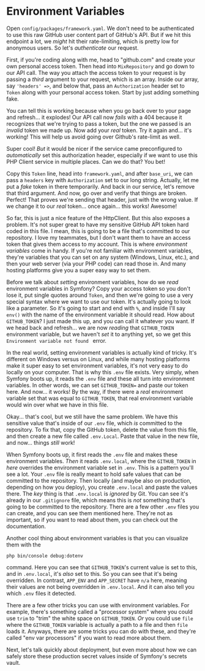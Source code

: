 # Environment Variables

Open `config/packages/framework.yaml`. We don't need to be authenticated to use this raw GitHub user content part of GitHub's API. But if we hit this endpoint a lot, we *might* hit their rate-limiting, which is pretty low for anonymous users. So let's *authenticate* our request.

First, if you're coding along with me, head to "github.com" and create your own personal access token. Then head into `MixRepository` and go down to our API call. The way you attach the access token to your request is by passing a *third* argument to your request, which is an array. Inside our array, say `'headers' =>`, and below that, pass an `Authorization` header set to `Token` along with your personal access token. Start by just adding something fake.

You can tell this is working because when you go back over to your page and refresh... it explodes! Our API call now *fails* with a 404 because it recognizes that we're trying to pass a token, but the one we passed is an *invalid* token we made up. Now add your *real* token. Try it again and... it's working! This will help us avoid going over Github's rate-limit as well.

Super cool! *But* it would be nicer if the service came preconfigured to *automatically* set this authorization header, especially if we want to use this PHP Client service in multiple places. Can we do that? You bet!

Copy this `Token` line, head into `framework.yaml`, and after `base_uri`, we can pass a `headers` key with `Authorization` set to our long string. Actually, let me put a *fake* token in there temporarily. And back in our service, let's remove that third argument. And now, go over and verify that things are broken. Perfect! That proves we're sending that header, just with the wrong value. If we change it to our *real* token... once again... this works! Awesome!

So far, this is just a nice feature of the HttpClient. But this also exposes a problem. It's not super great to have my sensitive GitHub API token hard coded in this file. I mean, this is going to be a file that's committed to our repository. I love my teammates, but I don't want them to have an access token that gives them access to my account. This is where *environment variables* come in handy. If you're not familiar with environment variables, they're variables that you can set on any system (Windows, Linux, etc.), and then your web server (via your PHP code) can read those in. And many hosting platforms give you a super easy way to set them.

Before we talk about *setting* environment variables, how do we *read* environment variables in Symfony? Copy your access token so you don't lose it, put single quotes around `Token`, and then we're going to use a very special syntax where we want to use our token. It's actually going to look like a parameter. So it's going to start and end with `%`, and inside I'll say `env()` with the name of the environment variable it should read. How about `GITHUB_TOKEN`? I just made this up, and you can call it whatever you want. If we head back and refresh... we are now *reading* that `GITHUB_TOKEN` environment variable, but we haven't *set* it to anything yet, so we get this `Environment variable not found ` error.

In the real world, setting environment variables is actually kind of tricky. It's different on Windows versus on Linux, and while many hosting platforms make it super easy to set environment variables, it's not very easy to do locally on your computer. That is why this `.env` file exists. Very simply, when Symfony boots up, it reads the `.env` file and these all turn into environment variables. In other words, we can set `GITHUB_TOKEN=` and paste our token here. And now... it works! By the way, if there were a *real* environment variable set that was equal to `GITHUB_TOKEN`, that real environment variable would win over what we have in this file.

Okay... that's cool, but we still have the same problem. We have this sensitive value that's inside of our `.env` file, which *is* committed to the repository. To fix that, copy the GitHub token, delete the value from this file, and then create a new file called `.env.Local`. Paste that value in the new file, and now... things *still* work!

When Symfony boots up, it first reads the `.env` file and makes these environment variables. *Then* it reads `.env.local`, where the `GITHUB_TOKEN` in *here* overrides the environment variable set in `.env`. This is a pattern you'll see a lot. Your `.env` file is really meant to hold safe values that can be committed to the repository. Then locally (and maybe also on production, depending on how you deploy), you create `.env.local` and paste the values there. The *key* thing is that `.env.local` is *ignored* by Git. You can see it's already in our `.gitignore` file, which means this is *not* something that's going to be committed to the repository. There are a few other `.env` files you can create, and you can see them mentioned here. They're not as important, so if you want to read about them, you can check out the documentation.

Another cool thing about environment variables is that you can visualize them with the

```terminal
php bin/console debug:dotenv
```

command. Here you can see that `GITHUB_TOKEN`'s current value is set to this, and in `.env.local`, it's *also* set to this. So you can see that it's being overridden. In contrast, `APP_ENV` and `APP_SECRET` have `n/a` here, meaning their values are not being overridden in `.env.local`. And it can also tell you which `.env` files it detected.

There are a few other tricks you can use with environment variables. For example, there's something called a "processor system" where you could use `trim` to "trim" the white space on `GITHUB_TOKEN`. *Or* you could use `file` where the `GITHUB_TOKEN` variable is actually a path to a file and then `file` loads it. Anyways, there are some tricks you can do with these, and they're called "env var processors" if you want to read more about them.

Next, let's talk quickly about deployment, but even more about how we can safely store these production secret values inside of Symfony's secrets vault.
